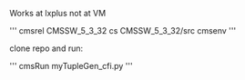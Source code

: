 Works at lxplus not at VM

'''
cmsrel CMSSW_5_3_32
cs CMSSW_5_3_32/src
cmsenv
'''

clone repo and run: 

'''
cmsRun myTupleGen_cfi.py
'''
